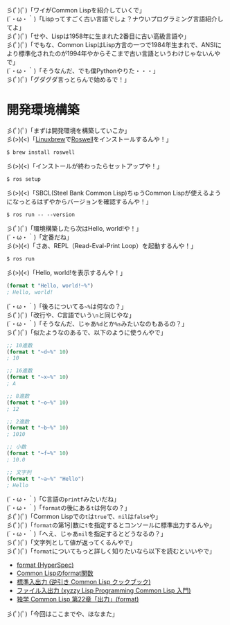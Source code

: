 彡(ﾟ)(ﾟ)「ワイがCommon Lispを紹介していくで」  
(´・ω・｀)「Lispってすごく古い言語でしょ？ナウいプログラミング言語紹介してよ」  
彡(ﾟ)(ﾟ)「せや、Lispは1958年に生まれた2番目に古い高級言語や」  
彡(ﾟ)(ﾟ)「でもな、Common LispはLisp方言の一つで1984年生まれで、ANSIにより標準化されたのが1994年やからそこまで古い言語というわけじゃないんやで」  
(´・ω・｀)「そうなんだ、でも僕Pythonやりた・・・」  
彡(ﾟ)(ﾟ)「グダグダ言っとらんで始めるで！」

# 開発環境構築

彡(ﾟ)(ﾟ)「まずは開発環境を構築していこか」  
彡(>)(<)「[Linuxbrew](https://docs.brew.sh/Homebrew-on-Linux)で[Roswell](https://github.com/roswell/roswell)をインストールするんや！」

```shell
$ brew install roswell
```

彡(>)(<)「インストールが終わったらセットアップや！」

```shell
$ ros setup
```

彡(>)(<)「SBCL(Steel Bank Common Lisp)ちゅうCommon Lispが使えるようになっとるはずやからバージョンを確認するんや！」

```shell
$ ros run -- --version
```

彡(ﾟ)(ﾟ)「環境構築したら次はHello, world!や！」  
(´・ω・｀)「定番だね」  
彡(>)(<)「さあ、REPL（Read-Eval-Print Loop）を起動するんや！」

```shell
$ ros run
```

彡(>)(<)「Hello, world!を表示するんや！」

```lisp
(format t "Hello, world!~%")
; Hello, world!
```

(´・ω・｀)「後ろについてる`~%`は何なの？」  
彡(ﾟ)(ﾟ)「改行や、C言語でいう`\n`と同じやな」  
(´・ω・｀)「そうなんだ、じゃあ`%d`とか`%s`みたいなのもあるの？」  
彡(ﾟ)(ﾟ)「似たようなのあるで、以下のように使うんやで」

```lisp
;; 10進数
(format t "~d~%" 10)
; 10

;; 16進数
(format t "~x~%" 10)
; A

;; 8進数
(format t "~o~%" 10)
; 12

;; 2進数
(format t "~b~%" 10)
; 1010

;; 小数
(format t "~f~%" 10)
; 10.0

;; 文字列
(format t "~a~%" "Hello")
; Hello
```

(´・ω・｀)「C言語の`printf`みたいだね」  
(´・ω・｀)「`format`の後にある`t`は何なの？」  
彡(ﾟ)(ﾟ)「Common Lispでの`t`は`true`で、`nil`は`false`や」  
彡(ﾟ)(ﾟ)「`format`の第1引数に`t`を指定するとコンソールに標準出力するんや」  
(´・ω・｀)「へえ、じゃあ`nil`を指定するとどうなるの？」  
彡(ﾟ)(ﾟ)「文字列として値が返ってくるんやで」  
彡(ﾟ)(ﾟ)「`format`についてもっと詳しく知りたいなら以下を読むといいやで」

* [format (HyperSpec)](http://www.lispworks.com/documentation/HyperSpec/Body/f_format.htm)
* [Common Lispのformat関数](http://super.para.media.kyoto-u.ac.jp/~tasuku/format-func.html)
* [標準入出力 (逆引き Common Lisp クックブック)](https://lisphub.jp/common-lisp/cookbook/index.cgi?%E6%A8%99%E6%BA%96%E5%85%A5%E5%87%BA%E5%8A%9B)
* [ファイル入出力 (xyzzy Lisp Programming Common Lisp 入門)](http://www.nct9.ne.jp/m_hiroi/xyzzy_lisp/abclisp07.html)
* [独学 Common Lisp 第22章「出力」(format)](https://lisp.satoshiweb.net/2018/01/printer.html)

彡(ﾟ)(ﾟ)「今回はここまでや、ほなまた」
